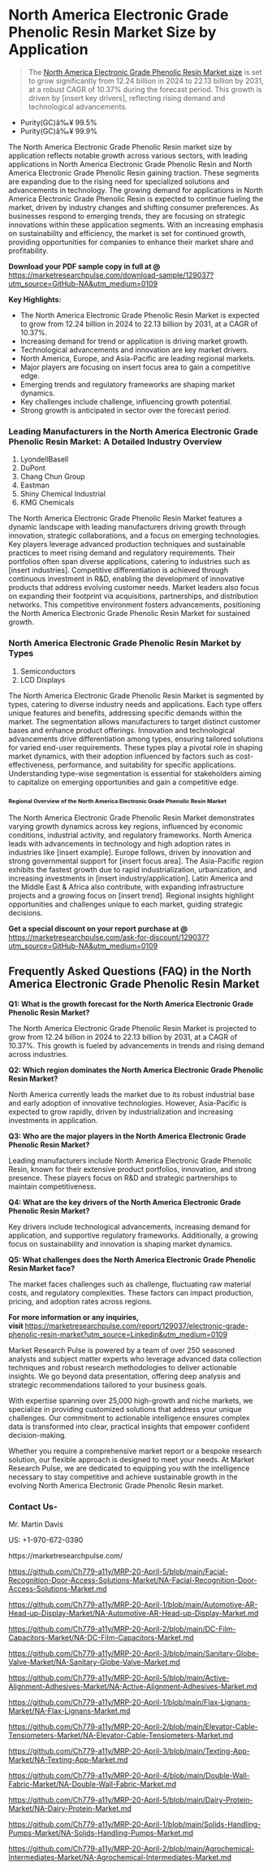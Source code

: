 <h1>North America Electronic Grade Phenolic Resin Market&nbsp;Size by Application</h1><blockquote><p>The <a href="https://marketresearchpulse.com/download-sample/129037?utm_source=GitHub-NA&amp;utm_medium=0109">North America Electronic Grade Phenolic Resin Market size</a> is set to grow significantly from 12.24 billion in 2024 to 22.13 billion by 2031, at a robust CAGR of 10.37% during the forecast period. This growth is driven by [insert key drivers], reflecting rising demand and technological advancements.</p></blockquote><ul><li>Purity(GC)â‰¥ 99.5%<li> Purity(GC)â‰¥ 99.9%</li></ul><p>The North America Electronic Grade Phenolic Resin market size by application reflects notable growth across various sectors, with leading applications in North America Electronic Grade Phenolic Resin and North America Electronic Grade Phenolic Resin gaining traction. These segments are expanding due to the rising need for specialized solutions and advancements in technology. The growing demand for applications in North America Electronic Grade Phenolic Resin is expected to continue fueling the market, driven by industry changes and shifting consumer preferences. As businesses respond to emerging trends, they are focusing on strategic innovations within these application segments. With an increasing emphasis on sustainability and efficiency, the market is set for continued growth, providing opportunities for companies to enhance their market share and profitability.</p><p><strong>Download your PDF sample copy in full at @ </strong><a href="https://marketresearchpulse.com/download-sample/129037?utm_source=GitHub-NA&amp;utm_medium=0109">https://marketresearchpulse.com/download-sample/129037?utm_source=GitHub-NA&amp;utm_medium=0109</a></p><p><strong>Key Highlights: </strong></p><ul><li>The North America Electronic Grade Phenolic Resin Market is expected to grow from 12.24 billion in 2024 to 22.13 billion by 2031, at a CAGR of 10.37%.</li><li>Increasing demand for trend or application is driving market growth.</li><li>Technological advancements and innovation are key market drivers.</li><li>North America, Europe, and Asia-Pacific are leading regional markets.</li><li>Major players are focusing on insert focus area to gain a competitive edge.</li><li>Emerging trends and regulatory frameworks are shaping market dynamics.</li><li>Key challenges include challenge, influencing growth potential.</li><li>Strong growth is anticipated in sector over the forecast period.</li></ul><h3>Leading Manufacturers in the North America Electronic Grade Phenolic Resin Market: A Detailed Industry Overview</h3><ol><li>LyondellBasell</li><li>DuPont</li><li>Chang Chun Group</li><li>Eastman</li><li>Shiny Chemical Industrial</li><li>KMG Chemicals</li></ol><div class="flex max-w-full flex-col flex-grow"><div class="min-h-8 text-message flex w-full flex-col items-end gap-2 whitespace-normal break-words [.text-message+&amp;]:mt-5" dir="auto" data-message-author-role="assistant" data-message-id="fd8432e4-4910-450d-b182-61b7bfb0a01f" data-message-model-slug="gpt-4o"><div class="flex w-full flex-col gap-1 empty:hidden first:pt-[3px]"><div class="markdown prose w-full break-words dark:prose-invert light"><p>The North America Electronic Grade Phenolic Resin Market features a dynamic landscape with leading manufacturers driving growth through innovation, strategic collaborations, and a focus on emerging technologies. Key players leverage advanced production techniques and sustainable practices to meet rising demand and regulatory requirements. Their portfolios often span diverse applications, catering to industries such as [insert industries]. Competitive differentiation is achieved through continuous investment in R&amp;D, enabling the development of innovative products that address evolving customer needs. Market leaders also focus on expanding their footprint via acquisitions, partnerships, and distribution networks. This competitive environment fosters advancements, positioning the North America Electronic Grade Phenolic Resin Market for sustained growth.</p></div></div></div></div><h3>North America Electronic Grade Phenolic Resin Market by Types</h3><ol><li>Semiconductors<li> LCD Displays</li></ol><div class="flex max-w-full flex-col flex-grow"><div class="min-h-8 text-message flex w-full flex-col items-end gap-2 whitespace-normal break-words [.text-message+&amp;]:mt-5" dir="auto" data-message-author-role="assistant" data-message-id="084470be-0bb7-4664-bddf-5156b4f41249" data-message-model-slug="gpt-4o-mini"><div class="flex w-full flex-col gap-1 empty:hidden first:pt-[3px]"><div class="markdown prose w-full break-words dark:prose-invert light"><p>The North America Electronic Grade Phenolic Resin Market is segmented by types, catering to diverse industry needs and applications. Each type offers unique features and benefits, addressing specific demands within the market. The segmentation allows manufacturers to target distinct customer bases and enhance product offerings. Innovation and technological advancements drive differentiation among types, ensuring tailored solutions for varied end-user requirements. These types play a pivotal role in shaping market dynamics, with their adoption influenced by factors such as cost-effectiveness, performance, and suitability for specific applications. Understanding type-wise segmentation is essential for stakeholders aiming to capitalize on emerging opportunities and gain a competitive edge.</p></div></div></div></div><h3><span style="font-size: 11px;">Regional Overview of the North America Electronic Grade Phenolic Resin Market</span></h3><div class="flex max-w-full flex-col flex-grow"><div class="min-h-8 text-message flex w-full flex-col items-end gap-2 whitespace-normal break-words [.text-message+&amp;]:mt-5" dir="auto" data-message-author-role="assistant" data-message-id="e9038762-ce64-4e30-91c9-9bd413514231" data-message-model-slug="gpt-4o-mini"><div class="flex w-full flex-col gap-1 empty:hidden first:pt-[3px]"><div class="markdown prose w-full break-words dark:prose-invert light"><p>The North America Electronic Grade Phenolic Resin Market demonstrates varying growth dynamics across key regions, influenced by economic conditions, industrial activity, and regulatory frameworks. North America leads with advancements in technology and high adoption rates in industries like [insert example]. Europe follows, driven by innovation and strong governmental support for [insert focus area]. The Asia-Pacific region exhibits the fastest growth due to rapid industrialization, urbanization, and increasing investments in [insert industry/application]. Latin America and the Middle East &amp; Africa also contribute, with expanding infrastructure projects and a growing focus on [insert trend]. Regional insights highlight opportunities and challenges unique to each market, guiding strategic decisions.</p></div></div></div></div><p><strong>Get a special discount on your report purchase at @ </strong><a href="https://marketresearchpulse.com/ask-for-discount/129037?utm_source=GitHub-NA&amp;utm_medium=0109">https://marketresearchpulse.com/ask-for-discount/129037?utm_source=GitHub-NA&amp;utm_medium=0109</a></p><h2>Frequently Asked Questions (FAQ) in the North America Electronic Grade Phenolic Resin Market</h2><p><strong>Q1: What is the growth forecast for the North America Electronic Grade Phenolic Resin Market?</strong></p><p>The North America Electronic Grade Phenolic Resin Market is projected to grow from 12.24 billion in 2024 to 22.13 billion by 2031, at a CAGR of 10.37%. This growth is fueled by advancements in trends and rising demand across industries.</p><p><strong>Q2: Which region dominates the North America Electronic Grade Phenolic Resin Market?</strong></p><p>North America currently leads the market due to its robust industrial base and early adoption of innovative technologies. However, Asia-Pacific is expected to grow rapidly, driven by industrialization and increasing investments in application.</p><p><strong>Q3: Who are the major players in the North America Electronic Grade Phenolic Resin Market?</strong></p><p>Leading manufacturers include North America Electronic Grade Phenolic Resin, known for their extensive product portfolios, innovation, and strong presence. These players focus on R&amp;D and strategic partnerships to maintain competitiveness.</p><p><strong>Q4: What are the key drivers of the North America Electronic Grade Phenolic Resin Market?</strong></p><p>Key drivers include technological advancements, increasing demand for application, and supportive regulatory frameworks. Additionally, a growing focus on sustainability and innovation is shaping market dynamics.</p><p><strong>Q5: What challenges does the North America Electronic Grade Phenolic Resin Market face?</strong></p><p>The market faces challenges such as challenge, fluctuating raw material costs, and regulatory complexities. These factors can impact production, pricing, and adoption rates across regions.</p><p><strong>For more information or any inquiries, visit&nbsp;</strong><a href="https://marketresearchpulse.com/report/129037/electronic-grade-phenolic-resin-market?utm_source=Linkedin&utm_medium=0109">https://marketresearchpulse.com/report/129037/electronic-grade-phenolic-resin-market?utm_source=Linkedin&utm_medium=0109</a></p><p>Market Research Pulse is powered by a team of over 250 seasoned analysts and subject matter experts who leverage advanced data collection techniques and robust research methodologies to deliver actionable insights. We go beyond data presentation, offering deep analysis and strategic recommendations tailored to your business goals.</p><p>With expertise spanning over 25,000 high-growth and niche markets, we specialize in providing customized solutions that address your unique challenges. Our commitment to actionable intelligence ensures complex data is transformed into clear, practical insights that empower confident decision-making.</p><p>Whether you require a comprehensive market report or a bespoke research solution, our flexible approach is designed to meet your needs. At Market Research Pulse, we are dedicated to equipping you with the intelligence necessary to stay competitive and achieve sustainable growth in the evolving North America Electronic Grade Phenolic Resin market.</p><h3><strong>Contact Us-</strong></h3><p>Mr. Martin Davis</p><p>US: +1-970-672-0390</p><p>https://marketresearchpulse.com/</p><p><a href="https://github.com/Ch779-a11y/MRP-20-April-5/blob/main/Facial-Recognition-Door-Access-Solutions-Market/NA-Facial-Recognition-Door-Access-Solutions-Market.md">https://github.com/Ch779-a11y/MRP-20-April-5/blob/main/Facial-Recognition-Door-Access-Solutions-Market/NA-Facial-Recognition-Door-Access-Solutions-Market.md</a></p><p><a href="https://github.com/Ch779-a11y/MRP-20-April-1/blob/main/Automotive-AR-Head-up-Display-Market/NA-Automotive-AR-Head-up-Display-Market.md">https://github.com/Ch779-a11y/MRP-20-April-1/blob/main/Automotive-AR-Head-up-Display-Market/NA-Automotive-AR-Head-up-Display-Market.md</a></p><p><a href="https://github.com/Ch779-a11y/MRP-20-April-2/blob/main/DC-Film-Capacitors-Market/NA-DC-Film-Capacitors-Market.md">https://github.com/Ch779-a11y/MRP-20-April-2/blob/main/DC-Film-Capacitors-Market/NA-DC-Film-Capacitors-Market.md</a></p><p><a href="https://github.com/Ch779-a11y/MRP-20-April-3/blob/main/Sanitary-Globe-Valve-Market/NA-Sanitary-Globe-Valve-Market.md">https://github.com/Ch779-a11y/MRP-20-April-3/blob/main/Sanitary-Globe-Valve-Market/NA-Sanitary-Globe-Valve-Market.md</a></p><p><a href="https://github.com/Ch779-a11y/MRP-20-April-5/blob/main/Active-Alignment-Adhesives-Market/NA-Active-Alignment-Adhesives-Market.md">https://github.com/Ch779-a11y/MRP-20-April-5/blob/main/Active-Alignment-Adhesives-Market/NA-Active-Alignment-Adhesives-Market.md</a></p><p><a href="https://github.com/Ch779-a11y/MRP-20-April-1/blob/main/Flax-Lignans-Market/NA-Flax-Lignans-Market.md">https://github.com/Ch779-a11y/MRP-20-April-1/blob/main/Flax-Lignans-Market/NA-Flax-Lignans-Market.md</a></p><p><a href="https://github.com/Ch779-a11y/MRP-20-April-2/blob/main/Elevator-Cable-Tensiometers-Market/NA-Elevator-Cable-Tensiometers-Market.md">https://github.com/Ch779-a11y/MRP-20-April-2/blob/main/Elevator-Cable-Tensiometers-Market/NA-Elevator-Cable-Tensiometers-Market.md</a></p><p><a href="https://github.com/Ch779-a11y/MRP-20-April-3/blob/main/Texting-App-Market/NA-Texting-App-Market.md">https://github.com/Ch779-a11y/MRP-20-April-3/blob/main/Texting-App-Market/NA-Texting-App-Market.md</a></p><p><a href="https://github.com/Ch779-a11y/MRP-20-April-4/blob/main/Double-Wall-Fabric-Market/NA-Double-Wall-Fabric-Market.md">https://github.com/Ch779-a11y/MRP-20-April-4/blob/main/Double-Wall-Fabric-Market/NA-Double-Wall-Fabric-Market.md</a></p><p><a href="https://github.com/Ch779-a11y/MRP-20-April-5/blob/main/Dairy-Protein-Market/NA-Dairy-Protein-Market.md">https://github.com/Ch779-a11y/MRP-20-April-5/blob/main/Dairy-Protein-Market/NA-Dairy-Protein-Market.md</a></p><p><a href="https://github.com/Ch779-a11y/MRP-20-April-1/blob/main/Solids-Handling-Pumps-Market/NA-Solids-Handling-Pumps-Market.md">https://github.com/Ch779-a11y/MRP-20-April-1/blob/main/Solids-Handling-Pumps-Market/NA-Solids-Handling-Pumps-Market.md</a></p><p><a href="https://github.com/Ch779-a11y/MRP-20-April-2/blob/main/Agrochemical-Intermediates-Market/NA-Agrochemical-Intermediates-Market.md">https://github.com/Ch779-a11y/MRP-20-April-2/blob/main/Agrochemical-Intermediates-Market/NA-Agrochemical-Intermediates-Market.md</a></p>
